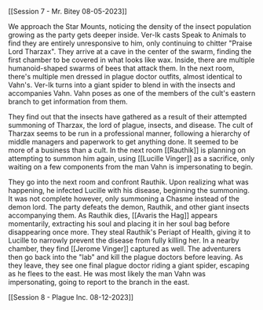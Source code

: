 [[Session 7 - Mr. Bitey 08-05-2023]]

We approach the Star Mounts, noticing the density of the insect population growing as the party gets deeper inside. Ver-Ik casts Speak to Animals to find they are entirely unresponsive to him, only continuing to chitter "Praise Lord Tharzax". They arrive at a cave in the center of the swarm, finding the first chamber to be covered in what looks like wax. Inside, there are multiple humanoid-shaped swarms of bees that attack them. In the next room, there's multiple men dressed in plague doctor outfits, almost identical to Vahn's. Ver-Ik turns into a giant spider to blend in with the insects and accompanies Vahn. Vahn poses as one of the members of the cult's eastern branch to get information from them. 

They find out that the insects have gathered as a result of their attempted summoning of Tharzax, the lord of plague, insects, and disease. The cult of Tharzax seems to be run in a professional manner, following a hierarchy of middle managers and paperwork to get anything done. It seemed to be more of a business than a cult. In the next room [[Rauthik]] is planning on attempting to summon him again, using [[Lucille Vinger]] as a sacrifice, only waiting on a few components from the man Vahn is impersonating to begin.

They go into the next room and confront Rauthik. Upon realizing what was happening, he infected Lucille with his disease, beginning the summoning. It was not complete however, only summoning a Chasme instead of the demon lord. The party defeats the demon, Rauthik, and other giant insects accompanying them. As Rauthik dies, [[Avaris the Hag]] appears momentarily, extracting his soul and placing it in her soul bag before disappearing once more. They steal Rauthik's Periapt of Health, giving it to Lucille to narrowly prevent the disease from fully killing her. In a nearby chamber, they find [[Jerome Vinger]] captured as well. The adventurers then go back into the "lab" and kill the plague doctors before leaving. As they leave, they see one final plague doctor riding a giant spider, escaping as he flees to the east. He was most likely the man Vahn was impersonating, going to report to the branch in the east.

[[Session 8 - Plague Inc. 08-12-2023]]